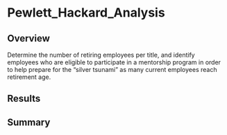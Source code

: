 # Pewlett_Hackard_Analysis

## Overview 

Determine the number of retiring employees per title, and identify employees who are eligible to participate in a mentorship program in order to help prepare for the “silver tsunami” as many current employees reach retirement age.

## Results


## Summary 